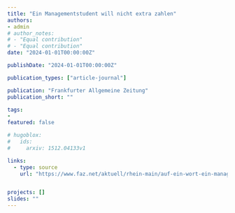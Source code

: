 ```yaml
---
title: "Ein Managementstudent will nicht extra zahlen"
authors:
- admin
# author_notes:
# - "Equal contribution"
# - "Equal contribution"
date: "2024-01-01T00:00:00Z"

publishDate: "2024-01-01T00:00:00Z"

publication_types: ["article-journal"]

publication: "Frankfurter Allgemeine Zeitung"
publication_short: ""

tags:
- 
featured: false

# hugoblox:
#   ids:
#     arxiv: 1512.04133v1

links:
  - type: source
    url: "https://www.faz.net/aktuell/rhein-main/auf-ein-wort-ein-managementstudent-will-nicht-extra-zahlen-19419985.html"


projects: []
slides: ""
---
```

